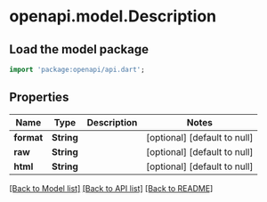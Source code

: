 # openapi.model.Description

## Load the model package
```dart
import 'package:openapi/api.dart';
```

## Properties
Name | Type | Description | Notes
------------ | ------------- | ------------- | -------------
**format** | **String** |  | [optional] [default to null]
**raw** | **String** |  | [optional] [default to null]
**html** | **String** |  | [optional] [default to null]

[[Back to Model list]](../README.md#documentation-for-models) [[Back to API list]](../README.md#documentation-for-api-endpoints) [[Back to README]](../README.md)


